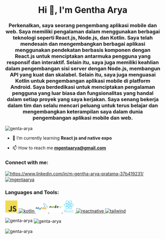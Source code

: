 <h1 align="center">Hi 👋, I'm Gentha Arya</h1>
<h3 align="center">Perkenalkan, saya seorang pengembang aplikasi mobile dan web. Saya memiliki pengalaman dalam menggunakan berbagai teknologi seperti React.js, Node.js, dan Kotlin. Saya telah mendesain dan mengembangkan berbagai aplikasi menggunakan pendekatan berbasis komponen dengan React.js untuk menciptakan antarmuka pengguna yang responsif dan interaktif. Selain itu, saya juga memiliki keahlian dalam pengembangan sisi server dengan Node.js, membangun API yang kuat dan skalabel. Selain itu, saya juga menguasai Kotlin untuk pengembangan aplikasi mobile di platform Android. Saya berdedikasi untuk menciptakan pengalaman pengguna yang luar biasa dan fungsionalitas yang handal dalam setiap proyek yang saya kerjakan. Saya senang bekerja dalam tim dan selalu mencari peluang untuk terus belajar dan mengembangkan keterampilan saya dalam dunia pengembangan aplikasi mobile dan web.</h3>

<p align="left"> <img src="https://komarev.com/ghpvc/?username=genta-arya&label=Profile%20views&color=0e75b6&style=flat" alt="genta-arya" /> </p>

- 🌱 I’m currently learning **React js and native expo**

- 📫 How to reach me **mgentaarya@gmail.com**

<h3 align="left">Connect with me:</h3>
<p align="left">
<a href="https://linkedin.com/in/https://www.linkedin.com/in/m-gentha-arya-pratama-37b419231/" target="blank"><img align="center" src="https://raw.githubusercontent.com/rahuldkjain/github-profile-readme-generator/master/src/images/icons/Social/linked-in-alt.svg" alt="https://www.linkedin.com/in/m-gentha-arya-pratama-37b419231/" height="30" width="40" /></a>
<a href="https://instagram.com/mgentaarya" target="blank"><img align="center" src="https://raw.githubusercontent.com/rahuldkjain/github-profile-readme-generator/master/src/images/icons/Social/instagram.svg" alt="mgentaarya" height="30" width="40" /></a>
</p>

<h3 align="left">Languages and Tools:</h3>
<p align="left"> <a href="https://developer.mozilla.org/en-US/docs/Web/JavaScript" target="_blank" rel="noreferrer"> <img src="https://raw.githubusercontent.com/devicons/devicon/master/icons/javascript/javascript-original.svg" alt="javascript" width="40" height="40"/> </a> <a href="https://kotlinlang.org" target="_blank" rel="noreferrer"> <img src="https://www.vectorlogo.zone/logos/kotlinlang/kotlinlang-icon.svg" alt="kotlin" width="40" height="40"/> </a> <a href="https://www.mysql.com/" target="_blank" rel="noreferrer"> <img src="https://raw.githubusercontent.com/devicons/devicon/master/icons/mysql/mysql-original-wordmark.svg" alt="mysql" width="40" height="40"/> </a> <a href="https://nodejs.org" target="_blank" rel="noreferrer"> <img src="https://raw.githubusercontent.com/devicons/devicon/master/icons/nodejs/nodejs-original-wordmark.svg" alt="nodejs" width="40" height="40"/> </a> <a href="https://reactjs.org/" target="_blank" rel="noreferrer"> <img src="https://raw.githubusercontent.com/devicons/devicon/master/icons/react/react-original-wordmark.svg" alt="react" width="40" height="40"/> </a> <a href="https://reactnative.dev/" target="_blank" rel="noreferrer"> <img src="https://reactnative.dev/img/header_logo.svg" alt="reactnative" width="40" height="40"/> </a> <a href="https://tailwindcss.com/" target="_blank" rel="noreferrer"> <img src="https://www.vectorlogo.zone/logos/tailwindcss/tailwindcss-icon.svg" alt="tailwind" width="40" height="40"/> </a> </p>

<p><img align="left" src="https://github-readme-stats.vercel.app/api/top-langs?username=genta-arya&show_icons=true&locale=en&layout=compact" alt="genta-arya" /></p>

<p>&nbsp;<img align="center" src="https://github-readme-stats.vercel.app/api?username=genta-arya&show_icons=true&locale=en" alt="genta-arya" /></p>

<p><img align="center" src="https://github-readme-streak-stats.herokuapp.com/?user=genta-arya&" alt="genta-arya" /></p>
